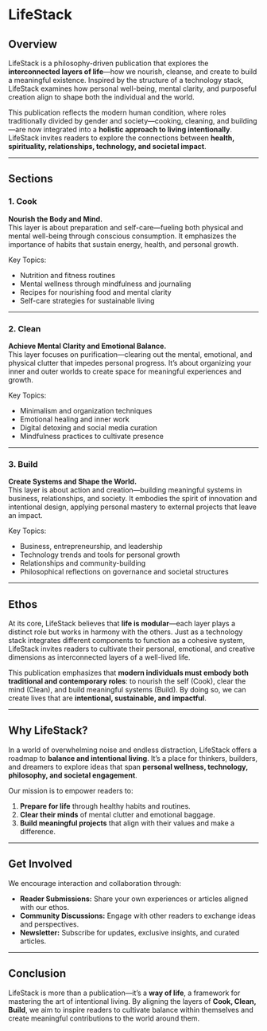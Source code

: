 # LifeStack

## Overview
LifeStack is a philosophy-driven publication that explores the **interconnected layers of life**—how we nourish, cleanse, and create to build a meaningful existence. Inspired by the structure of a technology stack, LifeStack examines how personal well-being, mental clarity, and purposeful creation align to shape both the individual and the world.

This publication reflects the modern human condition, where roles traditionally divided by gender and society—cooking, cleaning, and building—are now integrated into a **holistic approach to living intentionally**. LifeStack invites readers to explore the connections between **health, spirituality, relationships, technology, and societal impact**.

---

## Sections
### 1. **Cook**  
**Nourish the Body and Mind.**  
This layer is about preparation and self-care—fueling both physical and mental well-being through conscious consumption. It emphasizes the importance of habits that sustain energy, health, and personal growth.

Key Topics:
- Nutrition and fitness routines
- Mental wellness through mindfulness and journaling
- Recipes for nourishing food and mental clarity
- Self-care strategies for sustainable living

---

### 2. **Clean**  
**Achieve Mental Clarity and Emotional Balance.**  
This layer focuses on purification—clearing out the mental, emotional, and physical clutter that impedes personal progress. It’s about organizing your inner and outer worlds to create space for meaningful experiences and growth.

Key Topics:
- Minimalism and organization techniques
- Emotional healing and inner work
- Digital detoxing and social media curation
- Mindfulness practices to cultivate presence

---

### 3. **Build**  
**Create Systems and Shape the World.**  
This layer is about action and creation—building meaningful systems in business, relationships, and society. It embodies the spirit of innovation and intentional design, applying personal mastery to external projects that leave an impact.

Key Topics:
- Business, entrepreneurship, and leadership
- Technology trends and tools for personal growth
- Relationships and community-building
- Philosophical reflections on governance and societal structures

---

## Ethos
At its core, LifeStack believes that **life is modular**—each layer plays a distinct role but works in harmony with the others. Just as a technology stack integrates different components to function as a cohesive system, LifeStack invites readers to cultivate their personal, emotional, and creative dimensions as interconnected layers of a well-lived life.

This publication emphasizes that **modern individuals must embody both traditional and contemporary roles**: to nourish the self (Cook), clear the mind (Clean), and build meaningful systems (Build). By doing so, we can create lives that are **intentional, sustainable, and impactful**.

---

## Why LifeStack?
In a world of overwhelming noise and endless distraction, LifeStack offers a roadmap to **balance and intentional living**. It’s a place for thinkers, builders, and dreamers to explore ideas that span **personal wellness, technology, philosophy, and societal engagement**. 

Our mission is to empower readers to:
1. **Prepare for life** through healthy habits and routines.
2. **Clear their minds** of mental clutter and emotional baggage.
3. **Build meaningful projects** that align with their values and make a difference.

---

## Get Involved
We encourage interaction and collaboration through:
- **Reader Submissions:** Share your own experiences or articles aligned with our ethos.
- **Community Discussions:** Engage with other readers to exchange ideas and perspectives.
- **Newsletter:** Subscribe for updates, exclusive insights, and curated articles.

---

## Conclusion
LifeStack is more than a publication—it’s a **way of life**, a framework for mastering the art of intentional living. By aligning the layers of **Cook, Clean, Build**, we aim to inspire readers to cultivate balance within themselves and create meaningful contributions to the world around them.

